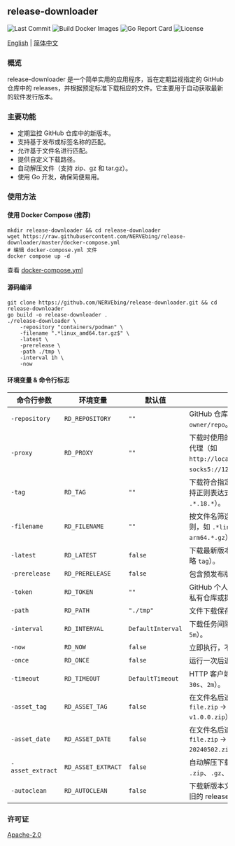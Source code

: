 ## release-downloader

![Last Commit](https://custom-icon-badges.herokuapp.com/github/last-commit/NERVEbing/release-downloader?logo=history&logoColor=white)
![Build Docker Images](https://github.com/NERVEbing/release-downloader/actions/workflows/docker.yml/badge.svg)
![Go Report Card](https://goreportcard.com/badge/github.com/NERVEbing/release-downloader)
![License](https://custom-icon-badges.herokuapp.com/github/license/NERVEbing/release-downloader?logo=law&color=blue)

[English](README.md) | [简体中文](README.zh.md)

### 概览

release-downloader 是一个简单实用的应用程序，旨在定期监视指定的 GitHub 仓库中的
releases，并根据预定标准下载相应的文件。它主要用于自动获取最新的软件发行版本。

### 主要功能

- 定期监控 GitHub 仓库中的新版本。
- 支持基于发布或标签名称的匹配。
- 允许基于文件名进行匹配。
- 提供自定义下载路径。
- 自动解压文件（支持 zip、gz 和 tar.gz）。
- 使用 Go 开发，确保简便易用。

### 使用方法

#### 使用 Docker Compose (推荐)

```shell
mkdir release-downloader && cd release-downloader
wget https://raw.githubusercontent.com/NERVEbing/release-downloader/master/docker-compose.yml
# 编辑 docker-compose.yml 文件
docker compose up -d
```

查看 [docker-compose.yml](docker-compose.yml)

#### 源码编译

```shell
git clone https://github.com/NERVEbing/release-downloader.git && cd release-downloader
go build -o release-downloader .
./release-downloader \
    -repository "containers/podman" \
    -filename ".*linux_amd64.tar.gz$" \
    -latest \
    -prerelease \
    -path ./tmp \
    -interval 1h \
    -now
```

#### 环境变量 & 命令行标志

| 命令行参数       | 环境变量           | 默认值            | 说明                                                                                      |
| ---------------- | ------------------ | ----------------- | ----------------------------------------------------------------------------------------- |
| `-repository`    | `RD_REPOSITORY`    | `""`              | GitHub 仓库，格式为 `owner/repo`。                                                        |
| `-proxy`         | `RD_PROXY`         | `""`              | 下载时使用的 HTTP/HTTPS 代理（如 `http://localhost:8080` 或 `socks5://127.0.0.1:1080`）。 |
| `-tag`           | `RD_TAG`           | `""`              | 下载符合指定标签的资源（支持正则表达式，如 `.*.18.*`）。                                  |
| `-filename`      | `RD_FILENAME`      | `""`              | 按文件名筛选资源（支持正则，如 `.*linux-arm64.*.gz`）。                                   |
| `-latest`        | `RD_LATEST`        | `false`           | 下载最新版本（若设置，则忽略 `tag`）。                                                    |
| `-prerelease`    | `RD_PRERELEASE`    | `false`           | 包含预发布版本。                                                                          |
| `-token`         | `RD_TOKEN`         | `""`              | GitHub 个人访问令牌（用于私有仓库或提高速率限制）。                                       |
| `-path`          | `RD_PATH`          | `"./tmp"`         | 文件下载保存目录。                                                                        |
| `-interval`      | `RD_INTERVAL`      | `DefaultInterval` | 下载任务间隔时间（如 `30s`、`5m`）。                                                      |
| `-now`           | `RD_NOW`           | `false`           | 立即执行，不等待首次间隔。                                                                |
| `-once`          | `RD_ONCE`          | `false`           | 运行一次后退出。                                                                          |
| `-timeout`       | `RD_TIMEOUT`       | `DefaultTimeout`  | HTTP 客户端超时时间（如 `30s`、`2m`）。                                                   |
| `-asset_tag`     | `RD_ASSET_TAG`     | `false`           | 在文件名后追加版本标签（如 `file.zip` → `file-v1.0.0.zip`）。                             |
| `-asset_date`    | `RD_ASSET_DATE`    | `false`           | 在文件名后追加下载日期（如 `file.zip` → `file-20240502.zip`）。                           |
| `-asset_extract` | `RD_ASSET_EXTRACT` | `false`           | 自动解压下载的文件（支持 `.zip`、`.gz`、`.tar.gz`）。                                     |
| `-autoclean`     | `RD_AUTOCLEAN`     | `false`           | 下载新版本文件后，自动清理旧的 release 文件。                                             |

### 许可证

[Apache-2.0](LICENSE)
